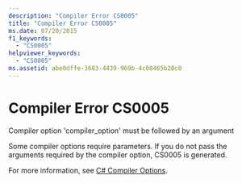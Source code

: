 ```yaml
---
description: "Compiler Error CS0005"
title: "Compiler Error CS0005"
ms.date: 07/20/2015
f1_keywords: 
  - "CS0005"
helpviewer_keywords: 
  - "CS0005"
ms.assetid: abe0dffe-3683-4439-969b-4c08465b20c0
---
```

# Compiler Error CS0005
Compiler option 'compiler_option' must be followed by an argument  
  
 Some compiler options require parameters. If you do not pass the arguments required by the compiler option, CS0005 is generated.  
  
 For more information, see [C# Compiler Options](../language-reference/compiler-options/index.md).
